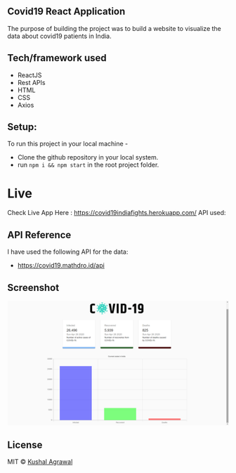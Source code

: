 ## Covid19 React Application
The purpose of building the project was to build a website to visualize the data about covid19 patients in India.


## Tech/framework used
- ReactJS
- Rest APIs
- HTML
- CSS
- Axios

## Setup:
To run this project in your local machine - 
- Clone the github repository in your local system.
- run ```npm i && npm start``` in the root project folder.

# Live 
Check Live App Here : https://covid19indiafights.herokuapp.com/
API used: 

## API Reference
I have used the following API for the data:
- https://covid19.mathdro.id/api

## Screenshot

![](images/1.png)

## License
MIT © [Kushal Agrawal]()
